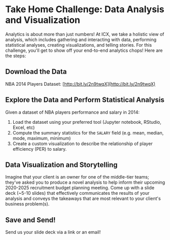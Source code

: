 # Take Home Challenge: Data Analysis and Visualization

Analytics is about more than just numbers! At ICX, we take a holistic view of analysis, which includes gathering and interacting with data, performing statistical analyses, creating visualizations, and telling stories. For this challenge, you'll get to show off your end-to-end analytics chops! Here are the steps:

## Download the Data
NBA 2014 Players Dataset: [http://bit.ly/2n9twqX](http://bit.ly/2n9twqX)

## Explore the Data and Perform Statistical Analysis
Given a dataset of NBA players performance and salary in 2014:
1. Load the dataset using your preferred tool (Jupyter notebook, RStudio, Excel, etc)
2. Compute the summary statistics for the `SALARY` field (e.g. mean, median, mode, maximum, minimum)
3. Create a custom visualization to describe the relationship of player efficiency (PER) to salary.

## Data Visualization and Storytelling
Imagine that your client is an owner for one of the middle-tier teams; they've asked you to produce a novel analysis to help inform their upcoming 2020-2025 recruitment budget planning meeting. Come up with a slide deck (~5-10 slides) that effectively communicates the results of your analysis and conveys the takeaways that are most relevant to your client's business problem(s).

## Save and Send!
Send us your slide deck via a link or an email!
